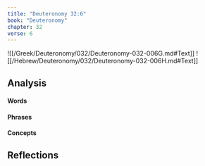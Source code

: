 ```yaml
---
title: "Deuteronomy 32:6"
book: "Deuteronomy"
chapter: 32
verse: 6
---
```

![[/Greek/Deuteronomy/032/Deuteronomy-032-006G.md#Text]]
![[/Hebrew/Deuteronomy/032/Deuteronomy-032-006H.md#Text]]

## Analysis

#### Words

#### Phrases

#### Concepts

## Reflections
